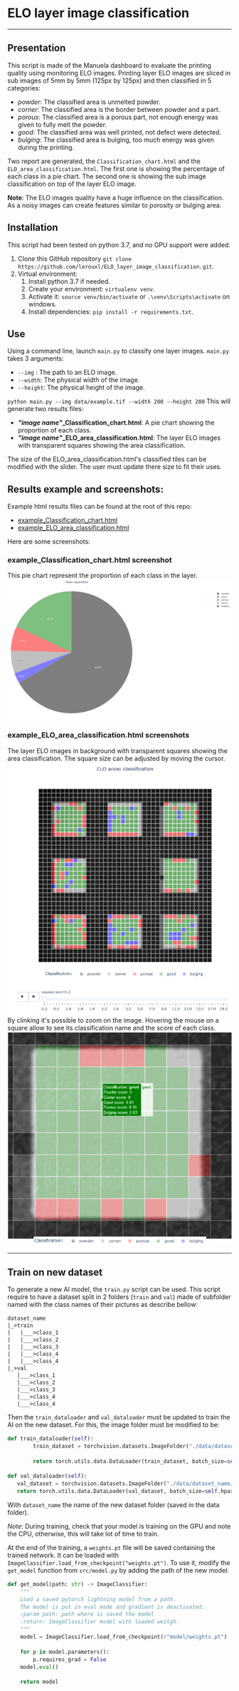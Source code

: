 # ELO layer image classification
____
## Presentation
This script is made of the Manuela dashboard to evaluate the printing quality using monitoring ELO images.
Printing layer ELO images are sliced in sub images of 5mm by 5mm (125px by 125px) and then classified in 5 categories:
- *powder*: The classified area is unmelted powder.
- *corner*: The classified area is the border between powder and a part.
- *porous*: The classified area is a porous part, not enough energy was given to fully melt the powder.
- *good*: The classified area was well printed, not defect were detected.
- *bulging*: The classified area is bulging, too much energy was given during the printing.

Two report are generated, the `Classification_chart.html` and the `ELO_area_classification.html`.
The first one is showing the percentage of each class in a pie chart.
The second one is showing the sub image classification on top of the layer ELO image. 

**Note**: The ELO images quality have a huge influence on the classification. 
As a noisy images can create features similar to porosity or bulging area.

## Installation
This script had been tested on python 3.7, and no GPU support were added.

1. Clone this GitHub repository `git clone https://github.com/lerouxl/ELO_layer_image_classification.git`.
2. Virtual environment:
   1. Install python 3.7 if needed.
   2. Create your environment: `virtualenv venv`.
   3. Activate it: `source venv/bin/activate` or `.\venv\Scripts\activate` on windows.
   4. Install dependencies: `pip install -r requirements.txt`.


## Use
Using a command line, launch `main.py` to classify one layer images.
`main.py` takes 3 arguments:
- `--img` : The path to an ELO image.
- `--width`: The physical width of the image.
- `--height`: The physical height of the image.

`python main.py --img data/example.tif --width 200 --height 200`
This will generate two results files:
- ***"image name"*_Classification_chart.html**: A pie chart showing the proportion of each class.
- ***"image name"*_ELO_area_classification.html**: The layer ELO images with transparent squares showing the area classification.

The size of the ELO_area_classification.html's classified tiles can be modified with the slider.
The user must update there size to fit their uses.

## Results example and screenshots:
Example html results files can be found at the root of this repo:
- [example_Classification_chart.html](https://github.com/lerouxl/ELO_layer_image_classification/blob/main/example_Classification_chart.html)
- [example_ELO_area_classification.html](https://github.com/lerouxl/ELO_layer_image_classification/blob/main/example_ELO_area_classification.html)

Here are some screenshots:

### example_Classification_chart.html screenshot
This pie chart represent the proportion of each class in the layer.
![alt text](https://github.com/lerouxl/ELO_layer_image_classification/blob/main/data/Classification_chart.png?raw=true)

### example_ELO_area_classification.html screenshots
The layer ELO images in background with transparent squares showing the area classification.
The square size can be adjusted by moving the cursor.
![alt text](https://github.com/lerouxl/ELO_layer_image_classification/blob/main/data/Area_classification_results.png?raw=true)
By clinking it's possible to zoom on the image.
Hovering the mouse on a square allow to see its classification name and the score of each class.
![alt text](https://github.com/lerouxl/ELO_layer_image_classification/blob/main/data/Area_classification_results_zoom.png?raw=true)

____
## Train on new dataset

To generate a new AI model, the `train.py` script can be used.
This script require to have a dataset split in 2 folders (`train` and `val`) made of subfolder named with the class names of their pictures as describe bellow:
```
dataset_name
|_>train
|   |___>class_1
|   |___>class_2
|   |___>class_3
|   |___>class_4
|   |___>class_4 
|_>val
   |___>class_1
   |___>class_2
   |___>class_3
   |___>class_4
   |___>class_4 
```

Then the `train_dataloader` and `val_dataloader` must be updated to train the AI on the new dataset. For this, the image folder must be modified to be:

```python
def train_dataloader(self):
        train_dataset = torchvision.datasets.ImageFolder("./data/dataset_name/train", transform=self.transform)
        
        return torch.utils.data.DataLoader(train_dataset, batch_size=self.hparams.batch_size)

def val_dataloader(self):
   val_dataset = torchvision.datasets.ImageFolder("./data/dataset_name/val", transform=self.transform)
   return torch.utils.data.DataLoader(val_dataset, batch_size=self.hparams.batch_size)
```
With `dataset_name` the name of the new dataset folder (saved in the data folder).

*Note*: During training, check that your model is training on the GPU and note the CPU, otherwise, this will take lot of time to train.

At the end of the training, a `weights.pt` file will be saved containing the trained network. It can be loaded with `ImageClassifier.load_from_checkpoint("weights.pt")`. To use it, modify the `get_model` function from `src/model.py` by adding the path of the new model:

```python
def get_model(path: str) -> ImageClassifier:
    """
    Load a saved pytorch lightning model from a path.
    The model is put in eval mode and gradient is deactivated.
    :param path: path where is saved the model
    :return: ImageClassifier model with loaded weitgh.
    """
    model = ImageClassifier.load_from_checkpoint(r"model/weights.pt")

    for p in model.parameters():
        p.requires_grad = False
    model.eval()

    return model
```
